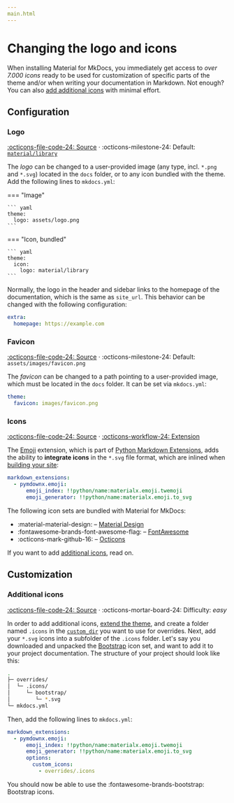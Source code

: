 ```yaml
---
main.html
---
```


# Changing the logo and icons

When installing Material for MkDocs, you immediately get access to _over 7.000 
icons_ ready to be used for customization of specific parts of the theme and/or 
when writing your documentation in Markdown. Not enough? You can also [add
additional icons][1] with minimal effort.

  [1]: #additional-icons

## Configuration

### Logo

[:octicons-file-code-24: Source][2] ·
:octicons-milestone-24: Default: [`material/library`][3]

The _logo_ can be changed to a user-provided image (any type, incl. `*.png` and
`*.svg`) located in the `docs` folder, or to any icon bundled with the theme.
Add the following lines to `mkdocs.yml`:

=== "Image"

    ``` yaml
    theme:
      logo: assets/logo.png
    ```

=== "Icon, bundled"

    ``` yaml
    theme:
      icon:
        logo: material/library
    ```

  [2]: https://github.com/squidfunk/mkdocs-material/blob/master/src/partials/logo.html
  [3]: https://github.com/squidfunk/mkdocs-material/blob/master/material/.icons/material/library.svg
  [4]: https://github.com/squidfunk/mkdocs-material/tree/master/material/.icons

Normally, the logo in the header and sidebar links to the homepage of the
documentation, which is the same as `site_url`. This behavior can be changed
with the following configuration:

``` yaml
extra:
  homepage: https://example.com
```

### Favicon

[:octicons-file-code-24: Source][5] ·
:octicons-milestone-24: Default: `assets/images/favicon.png`

The _favicon_ can be changed to a path pointing to a user-provided image, which 
must be located in the `docs` folder. It can be set via `mkdocs.yml`:

``` yaml
theme:
  favicon: images/favicon.png
```

  [5]: https://github.com/squidfunk/mkdocs-material/blob/master/src/base.html

### Icons

[:octicons-file-code-24: Source][4] · [:octicons-workflow-24: Extension][6]

The [Emoji][6] extension, which is part of [Python Markdown Extensions][7],
adds the ability to __integrate icons__ in the `*.svg` file format, which are
inlined when [building your site][8]:

``` yaml
markdown_extensions:
  - pymdownx.emoji:
      emoji_index: !!python/name:materialx.emoji.twemoji
      emoji_generator: !!python/name:materialx.emoji.to_svg
```

The following icon sets are bundled with Material for MkDocs:

- :material-material-design: – [Material Design][9]
- :fontawesome-brands-font-awesome-flag: – [FontAwesome][10]
- :octicons-mark-github-16: – [Octicons][11]

If you want to add [additional icons][1], read on.

  [6]: https://facelessuser.github.io/pymdown-extensions/extensions/emoji/
  [7]: https://facelessuser.github.io/pymdown-extensions/
  [8]: ../creating-your-site.md#building-your-site
  [9]: https://materialdesignicons.com/
  [10]: https://fontawesome.com/icons?d=gallery&m=free
  [11]: https://octicons.github.com/

## Customization

### Additional icons

[:octicons-file-code-24: Source][4] · 
:octicons-mortar-board-24: Difficulty: _easy_

In order to add additional icons, [extend the theme][12], and create a folder
named `.icons` in the [`custom_dir`][13] you want to use for overrides. Next,
add your `*.svg` icons into a subfolder of the `.icons` folder. Let's say you 
downloaded and unpacked the [Bootstrap][14] icon set, and want to add it to
your project documentation. The structure of your project should look like this:

``` sh
.
├─ overrides/
│  └─ .icons/
│     └─ bootstrap/
│        └─ *.svg
└─ mkdocs.yml
```

Then, add the following lines to `mkdocs.yml`:

``` yaml
markdown_extensions:
  - pymdownx.emoji:
      emoji_index: !!python/name:materialx.emoji.twemoji
      emoji_generator: !!python/name:materialx.emoji.to_svg
      options:
        custom_icons:
          - overrides/.icons
```

You should now be able to use the :fontawesome-brands-bootstrap: Bootstrap
icons.

  [12]: ../customization.md#extending-the-theme
  [13]: https://www.mkdocs.org/user-guide/configuration/#custom_dir
  [14]: https://icons.getbootstrap.com/
